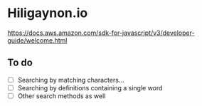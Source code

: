 # Hiligaynon.io
https://docs.aws.amazon.com/sdk-for-javascript/v3/developer-guide/welcome.html

## To do
- [ ] Searching by matching characters...
- [ ] Searching by definitions containing a single word
- [ ] Other search methods as well
